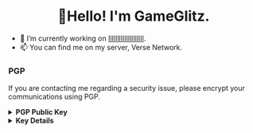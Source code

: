 <h1 align="center">👋Hello! I'm GameGlitz.</h1>

- 🔭 I’m currently working on [IlIlIlIlIlIlIlIlIlIl](https://github.com/GameGlitz/Project).
- 📫 You can find me on my server, Verse Network.

### PGP
If you are contacting me regarding a security issue, please encrypt your communications using PGP.

<details>
  <summary><strong>PGP Public Key</strong></summary>
  
```
-----BEGIN PGP PUBLIC KEY BLOCK-----
Version: Keybase OpenPGP v1.0.0
Comment: https://keybase.io/crypto

xm8EX8qDLhMFK4EEACIDAwRnjwyr7K3T5DNvSijIdXyTQyIzqRfvscQblZWX8Ufz
lq3tZ0fgqOUHwM3PEFGXXrC1fydb2eAiEQXKsTydNa3Bkv/89HZokSKB6OynlBy+
Ozm+U2q3nzqAmJfWN58I2UHNJ0dhbWVHbGl0eiA8Z2FtZWdsaXR6YnVzaW5lc3NA
Z21haWwuY29tPsKPBBMTCgAXBQJfyoMuAhsvAwsJBwMVCggCHgECF4AACgkQ7msr
HuqirwTKhQF/f609hX2FNkKxV4BQCKP3fSOt9pj55NAqbZNo4wvNT7cGyl3u+DcU
OcHQdlNiWPJrAX9KjJW4ZKm15F8a0vIQV0jvVebTWtunfHNgXPBRpdursJvXXfiF
Oa7CEv2ou9j1jqzOUgRfyoMuEwgqhkjOPQMBBwIDBHHteUjL31yzpiBIflD44E2I
hYf1arJMe1S7UDbmMxObUqYrVlvvKVcZGrpEwkNGzXtluLARDajTHAsjBEcIyvDC
wCcEGBMKAA8FAl/Kgy4FCQ8JnAACGy4AagkQ7msrHuqirwRfIAQZEwoABgUCX8qD
LgAKCRBv285ZuYjnSHVtAP9j/wyGXfGmtMxsnHsppnJzRt1RBypBWOMQ9uNCsZ9T
tgEA5oiS+vv2O0hcAr6ftGrvihEwXKzeFfhR3X6zysaxRtMWDQF+N3+wdN7C6FoW
XvAk0qLVcJ3lmyws+tfSDsAgQIOeHlLAVIQpnd1epwydYXciKWHyAYDU2Ku8V/cV
GoFrlKwnWlIw4PZLvSDoVABcUrq3Ix/u4nKgmY9BPO7qzXEiUqeVQELOUgRfyoMu
EwgqhkjOPQMBBwIDBMyKj79i4mKxMPq4/iMRjb5CoxrDZCpKNkMwKu91c7g/ugaY
d6iMUal/IaH2vlDIoIxOnwl4zeQujEJ5dyf81frCwCcEGBMKAA8FAl/Kgy4FCQ8J
nAACGy4AagkQ7msrHuqirwRfIAQZEwoABgUCX8qDLgAKCRAu0rNj1tUvdoxgAP9M
Ot39sJ0N2boISsq0nmv7ClS9fknvhs5o6ra0eOIA7AD9H16dfPvaht5A7o9UHoSe
dl4ulEZSUVSz40XkHpaGMKBsJQF+Lo7EW1gE1KYjEJU85yPDea5ykB1rMsQzfOE3
9k9GtfK496gBAQaV5CmxEGtgvsUPAX9YAIt1UG4zNxBqwAZ4YwthwsM+Co26mXXd
dVq3T2XfLEfjhd1x6AlZjERFvDkKlw4=
=gtwH
-----END PGP PUBLIC KEY BLOCK-----
```
</details>

<details>
  <summary><strong>Key Details</strong></summary>

**Checksums**
- **Key SHA256 Checksum:** 089656ca40ed49fdbad84a58001ffaab64dc7fa6eaee35a3af790e91ced91988
- **Key MD5 Checksum:** 167834fae80738f0902feeb696870633

**Key Information**
- **Key Type:** ECC
- **Key Size:** 384/384 (In RSA, this would be the same as 4096/4096 or above)
- **Expires:** Never, unless redacted.

**User Information / Fingerprinting**
- **User ID:** GameGlitz
- **User Email:** gameglitzbusiness@gmail.com
- **Other Information:** This key was generated with ECCGen Level 10. This means you must have physical access to the diode, along with the passphrase, card, and toolchain. This is the highest level of ECCGen, and as of such, cannot be curvitually cracked.
</details>
